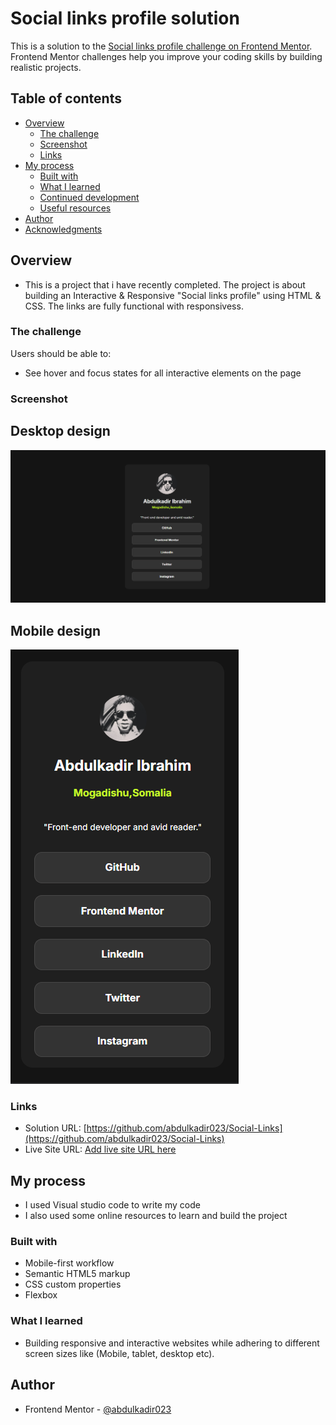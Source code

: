 # Social links profile solution

This is a solution to the [Social links profile challenge on Frontend Mentor](https://www.frontendmentor.io/challenges/social-links-profile-UG32l9m6dQ). Frontend Mentor challenges help you improve your coding skills by building realistic projects. 

## Table of contents

- [Overview](#overview)
  - [The challenge](#the-challenge)
  - [Screenshot](#screenshot)
  - [Links](#links)
- [My process](#my-process)
  - [Built with](#built-with)
  - [What I learned](#what-i-learned)
  - [Continued development](#continued-development)
  - [Useful resources](#useful-resources)
- [Author](#author)
- [Acknowledgments](#acknowledgments)


## Overview
- This is a project that i have recently completed. The project is about building an Interactive & Responsive "Social links profile" using HTML & CSS. The links are fully functional with responsivess.


### The challenge

Users should be able to:

- See hover and focus states for all interactive elements on the page


### Screenshot

## Desktop design

![](./myDeskPreview.png)

## Mobile design

![](./myMobilePreview.png)




### Links

- Solution URL: [https://github.com/abdulkadir023/Social-Links](https://github.com/abdulkadir023/Social-Links)
- Live Site URL: [Add live site URL here](https://your-live-site-url.com)

## My process

- I used Visual studio code to write my code
- I also used some online resources to learn and build the project

### Built with

- Mobile-first workflow
- Semantic HTML5 markup
- CSS custom properties
- Flexbox


### What I learned

- Building responsive and interactive websites while adhering to different screen sizes like (Mobile, tablet, desktop etc).


## Author

- Frontend Mentor - [@abdulkadir023](https://www.frontendmentor.io/profile/abdulkadir023)
